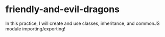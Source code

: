 # friendly-and-evil-dragons
In this practice, I will create and use classes, inheritance, and commonJS module importing/exporting!
